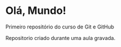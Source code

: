 # Olá, Mundo!
 Primeiro repositório do curso de Git e GitHub
 
 Repositorio criado durante uma aula gravada.
